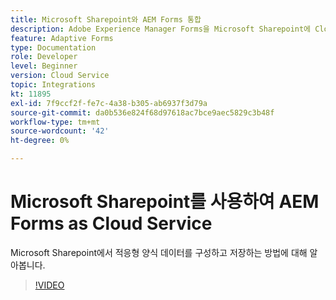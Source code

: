 ```yaml
---
title: Microsoft Sharepoint와 AEM Forms 통합
description: Adobe Experience Manager Forms을 Microsoft Sharepoint에 Cloud Service 제출 데이터로 저장하는 방법을 알아봅니다
feature: Adaptive Forms
type: Documentation
role: Developer
level: Beginner
version: Cloud Service
topic: Integrations
kt: 11895
exl-id: 7f9ccf2f-fe7c-4a38-b305-ab6937f3d79a
source-git-commit: da0b536e824f68d97618ac7bce9aec5829c3b48f
workflow-type: tm+mt
source-wordcount: '42'
ht-degree: 0%

---
```


# Microsoft Sharepoint를 사용하여 AEM Forms as Cloud Service

Microsoft Sharepoint에서 적응형 양식 데이터를 구성하고 저장하는 방법에 대해 알아봅니다.

>[!VIDEO](https://video.tv.adobe.com/v/3415793/?quality=12&learn=on)
